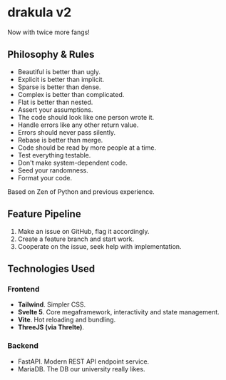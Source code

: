 # drakula v2

Now with twice more fangs!

## Philosophy & Rules

* Beautiful is better than ugly.
* Explicit is better than implicit.
* Sparse is better than dense.
* Complex is better than complicated.
* Flat is better than nested.
* Assert your assumptions.
* The code should look like one person wrote it.
* Handle errors like any other return value.
* Errors should never pass silently.
* Rebase is better than merge.
* Code should be read by more people at a time.
* Test everything testable.
* Don't make system-dependent code.
* Seed your randomness.
* Format your code.

Based on Zen of Python and previous experience.

## Feature Pipeline

1. Make an issue on GitHub, flag it accordingly.
2. Create a feature branch and start work.
3. Cooperate on the issue, seek help with implementation.

## Technologies Used

### Frontend

* **Tailwind**. Simpler CSS.
* **Svelte 5**. Core megaframework, interactivity and state management.
* **Vite**. Hot reloading and bundling.
* **ThreeJS (via Threlte)**.

### Backend

* FastAPI. Modern REST API endpoint service.
* MariaDB. The DB our university really likes.
